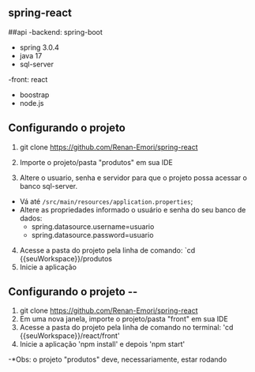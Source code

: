 ## spring-react
##api 
-backend: spring-boot
+ spring 3.0.4
+ java 17
+ sql-server
 
-front: react 
+  boostrap 
+  node.js

## Configurando o projeto

1) git clone https://github.com/Renan-Emori/spring-react

2) Importe o projeto/pasta "produtos" em sua IDE

3) Altere o usuario, senha e servidor para que o projeto possa acessar o banco sql-server. 
  * Vá até `/src/main/resources/application.properties`;
  * Altere as propriedades informado o usuário e senha do seu banco de dados: 
    - spring.datasource.username=usuario
    - spring.datasource.password=usuario
    
4) Acesse a pasta do projeto pela linha de comando: `cd {{seuWorkspace}}/produtos
5) Inicie a aplicação

## Configurando o projeto -- 

1) git clone https://github.com/Renan-Emori/spring-react
2) Em uma nova janela, importe o projeto/pasta "front" em sua IDE
3) Acesse a pasta do projeto pela linha de comando no terminal: 'cd {{seuWorkspace}}/react/front'
5) Inicie a aplicação 'npm install' e depois 'npm start'

-*Obs: o projeto "produtos" deve, necessariamente, estar rodando
